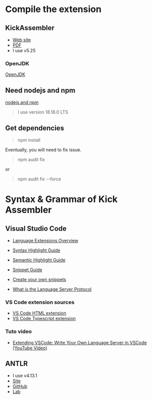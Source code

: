 # Compile the extension

## KickAssembler

- [Web site](http://www.theweb.dk/KickAssembler)
- [PDF](http://www.theweb.dk/KickAssembler/KickAssembler.pdf)
- I use v5.25

### OpenJDK

[OpenJDK](https://adoptium.net/)

## Need nodejs and npm

[nodejs and npm](https://nodejs.org/)

> I use version 18.18.0 LTS

## Get dependencies

> npm install

Eventually, you will need to fix issue.

> npm audit fix  

or

>  npm audit fix --force

# Syntax & Grammar of Kick Assembler

## Visual Studio Code

- [Language Extensions Overview](https://code.visualstudio.com/api/language-extensions/overview)
- [Syntax Highlight Guide](https://code.visualstudio.com/api/language-extensions/syntax-highlight-guide)
- [Semantic Highlight Guide](https://code.visualstudio.com/api/language-extensions/semantic-highlight-guide)
- [Snippet Guide](https://code.visualstudio.com/api/language-extensions/snippet-guide)
- [Create your own snippets](https://code.visualstudio.com/docs/editor/userdefinedsnippets#_creating-your-own-snippets)

- [What is the Language Server Protocol](https://microsoft.github.io/language-server-protocol/overviews/lsp/overview/)

### VS Code extension sources

- [VS Code HTML extension](https://github.com/microsoft/vscode/tree/main/extensions/html)
- [VS Code Typescript extension](https://github.com/microsoft/vscode/tree/main/extensions/typescript-language-features)

### Tuto video

- [Extending VSCode: Write Your Own Language Server in VSCode (YouTube Video)](https://www.youtube.com/watch?v=H0p7tcUuJm0)

## ANTLR

- I use v4.13.1
- [Site](https://www.antlr.org/)
- [GitHub](https://github.com/ANTLR/grammars-v4)
- [Lab](http://lab.antlr.org/)